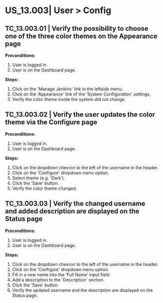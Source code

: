 # US_13.003| User > Config

## TC_13.003.01 | Verify the possibility to choose one of the three color themes on the Appearance page
**Preconditions:**
1. User is logged in.
2. User is on the Dashboard page.

**Steps:**
1. Click on the 'Manage Jenkins' link in the leftside menu.
2. Click on the 'Appearance' link of the 'System Configuration' settings.
3. Verify the color theme inside the system did not change.




## TC_13.003.02 | Verify the user updates the color theme via the Configure page
**Preconditions:**
1. User is logged in.
2. User is on the Dashboard page.

**Steps:**
1. Click on the dropdown chevron to the left of the username in the header.
2. Click on the 'Configure' dropdown menu option.
3. Select theme (e.g. 'Dark').
4. Click the 'Save' button.
5. Verify the color theme changed.




## TC_13.003.03 | Verify the changed username and added description are displayed on the Status page
**Preconditions:**
1. User is logged in.
2. User is on the Dashboard page.

**Steps:**
1. Click on the dropdown chevron to the left of the username in the header.
2. Click on the 'Configure' dropdown menu option.
3. Fill in a new name into the 'Full Name' input field.
4. Add a description to the 'Description' section.
5. Click the 'Save' button.
6. Verify the updated username and the description are displayed on the Status page.